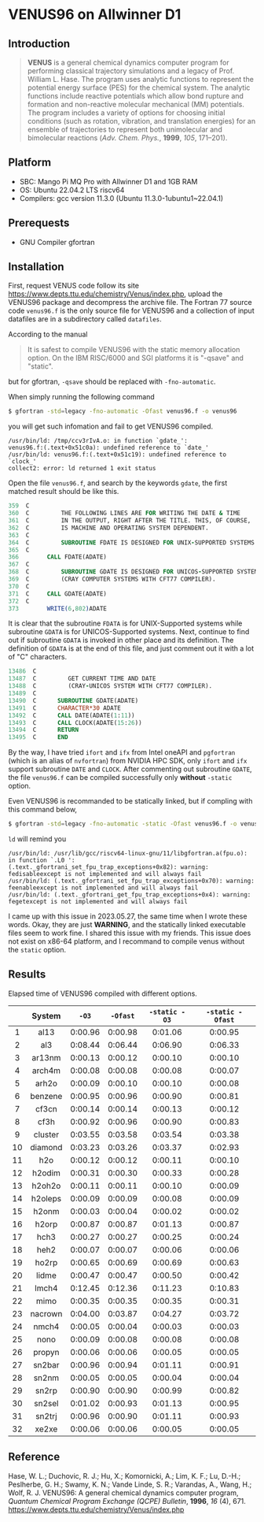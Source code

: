 # VENUS96 on Allwinner D1

## Introduction

> **VENUS** is a general chemical dynamics computer program for performing classical trajectory simulations and a legacy of Prof. William L. Hase. The program uses analytic functions to represent the potential energy surface (PES) for the chemical system. The analytic functions include reactive potentials which allow bond rupture and formation and non-reactive molecular mechanical (MM) potentials. The program includes a variety of options for choosing initial conditions (such as rotation, vibration, and translation energies) for an ensemble of trajectories to represent both unimolecular and bimolecular reactions (_Adv. Chem. Phys._, **1999**, _105_, 171–201).

## Platform

- SBC: Mango Pi MQ Pro with Allwinner D1 and 1GB RAM
- OS: Ubuntu 22.04.2 LTS riscv64
- Compilers: gcc version 11.3.0 (Ubuntu 11.3.0-1ubuntu1~22.04.1)

## Prerequests

- GNU Compiler gfortran

## Installation

First, request VENUS code follow its site https://www.depts.ttu.edu/chemistry/Venus/index.php, upload the VENUS96 package and decompress the archive file. The Fortran 77 source code `venus96.f` is the only source file for VENUS96 and a collection of input datafiles are in a subdirectory called `datafiles`.

According to the manual

> It is safest to compile VENUS96 with the static memory allocation option. On the IBM RISC/6000 and SGI platforms it is "-qsave" and "static".

but for gfortran, `-qsave` should be replaced with `-fno-automatic`.

When simply running the following command

```sh
$ gfortran -std=legacy -fno-automatic -Ofast venus96.f -o venus96
```

you will get such infomation and fail to get VENUS96 compiled.

```
/usr/bin/ld: /tmp/ccv3rIvA.o: in function `gdate_':
venus96.f:(.text+0x51c0a): undefined reference to `date_'
/usr/bin/ld: venus96.f:(.text+0x51c19): undefined reference to `clock_'
collect2: error: ld returned 1 exit status
```

Open the file `venus96.f`, and search by the keywords `gdate`, the first matched result should be like this.

```fortran
359  C
360  C         THE FOLLOWING LINES ARE FOR WRITING THE DATE & TIME
361  C         IN THE OUTPUT, RIGHT AFTER THE TITLE. THIS, OF COURSE,
362  C         IS MACHINE AND OPERATING SYSTEM DEPENDENT.
363  C
364  C         SUBROUTINE FDATE IS DESIGNED FOR UNIX-SUPPORTED SYSTEMS.
365  C
366        CALL FDATE(ADATE)
367  C
368  C         SUBROUTINE GDATE IS DESIGNED FOR UNICOS-SUPPORTED SYSTEMS
369  C         (CRAY COMPUTER SYSTEMS WITH CFT77 COMPILER).
370  C
371  C     CALL GDATE(ADATE)
372  C
373        WRITE(6,802)ADATE
```

It is clear that the subroutine `FDATA` is for UNIX-Supported systems while subroutine `GDATA` is for UNICOS-Supported systems. Next, continue to find out if subroutine `GDATA` is invoked in other place and its definition. The definition of `GDATA` is at the end of this file, and just comment out it with a lot of "C" characters.

```fortran
13486  C
13487  C         GET CURRENT TIME AND DATE
13488  C         (CRAY-UNICOS SYSTEM WITH CFT77 COMPILER).
13489  C
13490  C      SUBROUTINE GDATE(ADATE)
13491  C      CHARACTER*30 ADATE
13492  C      CALL DATE(ADATE(1:11))
13493  C      CALL CLOCK(ADATE(15:26))
13494  C      RETURN
13495  C      END
```

By the way, I have tried `ifort` and `ifx` from Intel oneAPI and `pgfortran` (which is an alias of `nvfortran`) from NVIDIA HPC SDK, only `ifort` and `ifx` support subroutine `DATE` and `CLOCK`. After commenting out subroutine `GDATE`, the file `venus96.f` can be compiled successfully only **without** `-static` option.

Even VENUS96 is recommanded to be statically linked, but if compling with this command below,

```sh
$ gfortran -std=legacy -fno-automatic -static -Ofast venus96.f -o venus96
```

`ld` will remind you

```
/usr/bin/ld: /usr/lib/gcc/riscv64-linux-gnu/11/libgfortran.a(fpu.o): in function `.L0 ':
(.text._gfortrani_set_fpu_trap_exceptions+0x82): warning: fedisableexcept is not implemented and will always fail
/usr/bin/ld: (.text._gfortrani_set_fpu_trap_exceptions+0x70): warning: feenableexcept is not implemented and will always fail
/usr/bin/ld: (.text._gfortrani_get_fpu_trap_exceptions+0x4): warning: fegetexcept is not implemented and will always fail
```

I came up with this issue in 2023.05.27, the same time when I wrote these words. Okay, they are just **WARNING**, and the statically linked executable files seem to work fine. I shared this issue with my friends. This issue does not exist on x86-64 platform, and I recommand to compile venus without the `static` option.

## Results

Elapsed time of VENUS96 compiled with different options.

|     | System  |  `-O3`  | `-Ofast` | `-static -O3` | `-static -Ofast` |
|:---:|:-------:|:-------:|:--------:|:-------------:|:----------------:|
|  1  |  al13   | 0:00.96 | 0:00.98  |    0:01.06    |     0:00.95      |
|  2  |   al3   | 0:08.44 | 0:06.44  |    0:06.90    |     0:06.33      |
|  3  | ar13nm  | 0:00.13 | 0:00.12  |    0:00.10    |     0:00.10      |
|  4  | arch4m  | 0:00.08 | 0:00.08  |    0:00.08    |     0:00.07      |
|  5  |  arh2o  | 0:00.09 | 0:00.10  |    0:00.10    |     0:00.08      |
|  6  | benzene | 0:00.95 | 0:00.96  |    0:00.90    |     0:00.81      |
|  7  |  cf3cn  | 0:00.14 | 0:00.14  |    0:00.13    |     0:00.12      |
|  8  |  cf3h   | 0:00.92 | 0:00.96  |    0:00.90    |     0:00.83      |
|  9  | cluster | 0:03.55 | 0:03.58  |    0:03.54    |     0:03.38      |
| 10  | diamond | 0:03.23 | 0:03.26  |    0:03.37    |     0:02.93      |
| 11  |   h2o   | 0:00.12 | 0:00.12  |    0:00.11    |     0:00.10      |
| 12  | h2odim  | 0:00.31 | 0:00.30  |    0:00.33    |     0:00.28      |
| 13  | h2oh2o  | 0:00.11 | 0:00.11  |    0:00.10    |     0:00.09      |
| 14  | h2oleps | 0:00.09 | 0:00.09  |    0:00.08    |     0:00.09      |
| 15  |  h2onm  | 0:00.03 | 0:00.04  |    0:00.02    |     0:00.02      |
| 16  |  h2orp  | 0:00.87 | 0:00.87  |    0:01.13    |     0:00.87      |
| 17  |  hch3   | 0:00.27 | 0:00.27  |    0:00.25    |     0:00.24      |
| 18  |  heh2   | 0:00.07 | 0:00.07  |    0:00.06    |     0:00.06      |
| 19  |  ho2rp  | 0:00.65 | 0:00.69  |    0:00.69    |     0:00.63      |
| 20  |  lidme  | 0:00.47 | 0:00.47  |    0:00.50    |     0:00.42      |
| 21  |  lmch4  | 0:12.45 | 0:12.36  |    0:11.23    |     0:10.83      |
| 22  |  mimo   | 0:00.35 | 0:00.35  |    0:00.35    |     0:00.31      |
| 23  | nacrown | 0:04.00 | 0:03.87  |    0:04.27    |     0:03.72      |
| 24  |  nmch4  | 0:00.05 | 0:00.04  |    0:00.03    |     0:00.03      |
| 25  |  nono   | 0:00.09 | 0:00.08  |    0:00.08    |     0:00.08      |
| 26  | propyn  | 0:00.06 | 0:00.06  |    0:00.05    |     0:00.05      |
| 27  | sn2bar  | 0:00.96 | 0:00.94  |    0:01.11    |     0:00.91      |
| 28  |  sn2nm  | 0:00.05 | 0:00.05  |    0:00.04    |     0:00.04      |
| 29  |  sn2rp  | 0:00.90 | 0:00.90  |    0:00.99    |     0:00.82      |
| 30  | sn2sel  | 0:01.02 | 0:00.93  |    0:01.13    |     0:00.95      |
| 31  | sn2trj  | 0:00.96 | 0:00.90  |    0:01.11    |     0:00.93      |
| 32  |  xe2xe  | 0:00.06 | 0:00.06  |    0:00.05    |     0:00.05      |

## Reference

Hase, W. L.; Duchovic, R. J.; Hu, X.; Komornicki, A.; Lim, K. F.; Lu, D.-H.; Peslherbe, G. H.; Swamy, K. N.; Vande Linde, S. R.; Varandas, A., Wang, H.; Wolf, R. J. VENUS96: A general chemical dynamics computer program, _Quantum Chemical Program Exchange (QCPE) Bulletin_, **1996**, _16_ (4), 671. https://www.depts.ttu.edu/chemistry/Venus/index.php
